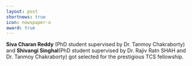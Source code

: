 ```yaml
---
layout: post
shortnews: true
icon: newspaper-o
award: true
---
```

<b> Siva Charan Reddy</b> (PhD student supervised by Dr. Tanmoy Chakraborty) and <b> Shivangi Singhal</b>(PhD student supervised by Dr. Rajiv Ratn SHAH and Dr. Tanmoy Chakraborty) got selected for the prestigious TCS fellowship.